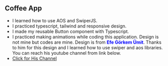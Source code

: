 ## Coffee App

- I learned how to use AOS and SwiperJS.
- I practiced typescript, tailwind and responsive design.
- I made my reusable Button component with Typescript.
- I practiced making animations while coding this application. Design is not mine but codes are mine. Design is from <span style="color:blue; font-weight:bold">Efe Görkem Ümit</span>. Thanks to him for this design and I learned how to use swiper and aos libraries. You can reach his youtube channel from link below.
- [Click for His Channel](https://www.youtube.com/@EfeGorkemUmit)
